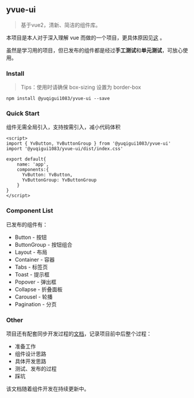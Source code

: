 ## yvue-ui

> 基于vue2，清新、简洁的组件库。

本项目是本人对于深入理解 vue 而做的一个项目，更具体原因见[这](https://ysom.github.io/posts/30683/) 。

虽然是学习用的项目，但已发布的组件都是经过**手工测试**和**单元测试**，可放心使用。

### Install

> Tips：使用时请确保 box-sizing 设置为 border-box

`npm install @yuqigui1083/yvue-ui --save`

### Quick Start

组件无需全局引入，支持按需引入，减小代码体积

```vue
<script>
import { YvButton, YvButtonGroup } from '@yuqigui1083/yvue-ui'
import '@yuqigui1083/yvue-ui/dist/index.css'

export default{
    name: 'app',
    components:{
      YvButton: YvButton,
      YvButtonGroup: YvButtonGroup
    }
}
</script>
```

### Component List

已发布的组件有：

* Button - 按钮
* ButtonGroup - 按钮组合
* Layout - 布局
* Container - 容器
* Tabs - 标签页
* Toast - 提示框
* Popover - 弹出框
* Collapse - 折叠面板
* Carousel - 轮播
* Pagination - 分页 

### Other

项目还有配套同步开发过程的[文档](https://ysom.github.io/yvue-ui-blog/)，记录项目前中后整个过程：

* 准备工作
* 组件设计思路
* 具体开发思路
* 测试、发布的过程
* 踩坑

该文档随着组件开发在持续更新中。